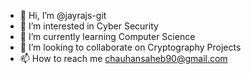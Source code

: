 - 👋 Hi, I’m @jayrajs-git
- 👀 I’m interested in Cyber Security
- 🌱 I’m currently learning Computer Science
- 💞️ I’m looking to collaborate on Cryptography Projects
- 📫 How to reach me chauhansaheb90@gmail.com

<!---
jayrajs-git/jayrajs-git is a ✨ special ✨ repository because its `README.md` (this file) appears on your GitHub profile.
You can click the Preview link to take a look at your changes.
--->
